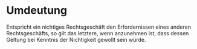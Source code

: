 # Umdeutung

Entspricht ein nichtiges Rechtsgeschäft den Erfordernissen eines anderen Rechtsgeschäfts, so gilt das letztere, wenn anzunehmen ist, dass dessen Geltung bei Kenntnis der Nichtigkeit gewollt sein würde.